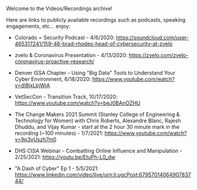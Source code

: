 Welcome to the Videos/Recordings archive!

Here are links to publicly available recordings such as podcasts, speaking engagements, etc... enjoy:

- Colorado = Security Podcast - 4/6/2020: https://soundcloud.com/user-465317241/159-46-brad-rhodes-head-of-cybersecurity-at-zvelo

- zvelo & Coronavirus Presentation - 4/13/2020: https://zvelo.com/zvelo-coronavirus-proactive-research/
- Denver ISSA Chapter - Using "Big Data" Tools to Understand Your Cyber Environment, 6/18/2020: https://www.youtube.com/watch?v=dI8jxLbjWiA
- VetSecCon - Transition Track, 10/17/2020: https://www.youtube.com/watch?v=beJ0BAnOZHU
- The Change Makers 2021 Summit (Stanley College of Engineering & Technology for Women) with Chris Roberts, Alexandre Blanc, Rajesh Dhuddu, and Vijay Kumar - start at the 2 hour 30 minute mark in the recording (~100 minutes) - 1/7/2021: https://www.youtube.com/watch?v=9p3vUszh7m0 
- DHS CISA Webinar - Combatting Online Influence and Manipulation - 2/25/2021: https://youtu.be/EtuPh-L0_dw
- "A Dash of Cyber" Ep 1 - 5/5/2021: https://www.linkedin.com/video/live/urn:li:ugcPost:6795701406490783744/
